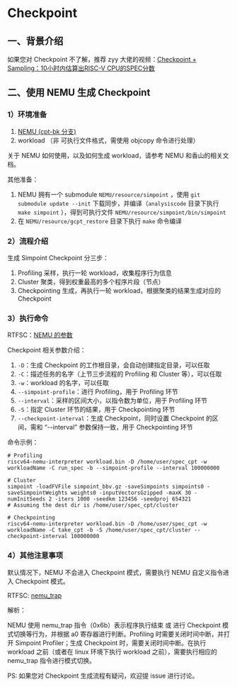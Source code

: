 # Checkpoint

## 一、背景介绍

如果您对 Checkpoint 不了解，推荐 zyy 大佬的视频：[Checkpoint + Sampling：10小时内估算出RISC-V CPU的SPEC分数](https://www.bilibili.com/video/BV1eb4y167cE)

## 二、使用 NEMU 生成 Checkpoint

### 1）环境准备

1. [NEMU (cpt-bk 分支)](https://github.com/OpenXiangShan/NEMU/tree/cpt-bk)
2. workload （非 可执行文件格式，需使用 objcopy 命令进行处理）

关于 NEMU 如何使用，以及如何生成 workload，请参考 NEMU 和香山的相关文档。

其他准备：

1. NEMU 拥有一个 submodule `NEMU/resource/simpoint` ，使用 `git submodule update --init` 下载同步，并编译（`analysiscode` 目录下执行 `make simpoint` ），得到可执行文件 `NEMU/resource/simpoint/bin/simpoint`
2. 在 `NEMU/resource/gcpt_restore` 目录下执行 `make` 命令编译

### 2）流程介绍

生成 Simpoint Checkpoint 分三步：

1. Profiling 采样，执行一轮 workload，收集程序行为信息
2. Cluster 聚类，得到权重最高的多个程序片段（节点）
3. Checkpointing 生成，再执行一轮 workload，根据聚类的结果生成对应的 Checkpoint

### 3）执行命令

RTFSC：[NEMU 的参数](https://github.com/OpenXiangShan/NEMU/blob/cpt-bk/src/monitor/monitor.c#L178)

Checkpoint 相关参数介绍：

1. `-D`：生成 Checkpoint 的工作根目录，会自动创建指定目录，可以任取
2. `-C`：描述任务的名字（上节三步流程的 Profiling 和 Cluster 等），可以任取
3. `-w`：workload 的名字，可以任取
4. `--simpoint-profile`：进行 Profiling，用于 Profiling 环节
5. `--interval`：采样的区间大小，以指令数为单位，用于 Profiling 环节
6. `-S`：指定 Cluster 环节的结果，用于 Checkpointing 环节
7. `--checkpoint-interval`：生成 Checkpoint，同时设置 Checkpoint 的区间，需和 “--interval” 参数保持一致，用于 Checkpointing 环节

命令示例：

```shell
# Profiling
riscv64-nemu-interpreter workload.bin -D /home/user/spec_cpt -w workloadName -C run_spec -b --simpoint-profile --interval 100000000

# Cluster
simpoint -loadFVFile simpoint_bbv.gz -saveSimpoints simpoints0 -saveSimpointWeights weights0 -inputVectorsGzipped -maxK 30 -numInitSeeds 2 -iters 1000 -seedkm 123456 -seedproj 654321
# Assuming the dest dir is /home/user/spec_cpt/cluster

# Checkpointing
riscv64-nemu-interpreter workload.bin -D /home/user/spec_cpt -w workloadName -C take_cpt -b -S /home/user/spec_cpt/cluster --checkpoint-interval 100000000
```

### 4）其他注意事项

默认情况下，NEMU 不会进入 Checkpoint 模式，需要执行 NEMU 自定义指令进入 Checkpoint 模式。

RTFSC: [nemu_trap](https://github.com/OpenXiangShan/NEMU/blob/cpt-bk/src/isa/riscv64/exec/special.c#L25)

解析：

NEMU 使用 nemu_trap 指令（0x6b）表示程序执行结束 或 进行 Checkpoint 模式切换等行为，并根据 a0 寄存器进行判断。Profiling 时需要关闭时间中断，并打开 Simpoint Profiler；生成 Checkpoint 时，需要关闭时间中断。在执行 workload 之前（或者在 linux 环境下执行 workload 之前），需要执行相应的 nemu_trap 指令进行模式切换。

PS:
如果您对 Checkpoint 生成流程有疑问，欢迎提 issue 进行讨论。